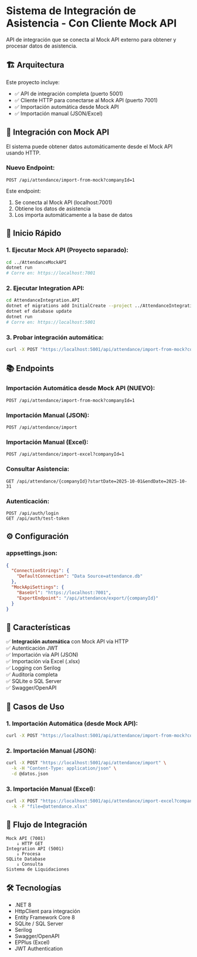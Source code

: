 # Sistema de Integración de Asistencia - Con Cliente Mock API

API de integración que se conecta al Mock API externo para obtener y procesar datos de asistencia.

## 🏗️ Arquitectura

Este proyecto incluye:
- ✅ API de integración completa (puerto 5001)
- ✅ Cliente HTTP para conectarse al Mock API (puerto 7001)
- ✅ Importación automática desde Mock API
- ✅ Importación manual (JSON/Excel)

## 🔗 Integración con Mock API

El sistema puede obtener datos automáticamente desde el Mock API usando HTTP.

### Nuevo Endpoint:
```
POST /api/attendance/import-from-mock?companyId=1
```

Este endpoint:
1. Se conecta al Mock API (localhost:7001)
2. Obtiene los datos de asistencia
3. Los importa automáticamente a la base de datos

## 🚀 Inicio Rápido

### 1. Ejecutar Mock API (Proyecto separado):
```bash
cd ../AttendanceMockAPI
dotnet run
# Corre en: https://localhost:7001
```

### 2. Ejecutar Integration API:
```bash
cd AttendanceIntegration.API
dotnet ef migrations add InitialCreate --project ../AttendanceIntegration.Infrastructure
dotnet ef database update
dotnet run
# Corre en: https://localhost:5001
```

### 3. Probar integración automática:
```bash
curl -X POST "https://localhost:5001/api/attendance/import-from-mock?companyId=1" -k
```

## 📚 Endpoints

### Importación Automática desde Mock API (NUEVO):
```
POST /api/attendance/import-from-mock?companyId=1
```

### Importación Manual (JSON):
```
POST /api/attendance/import
```

### Importación Manual (Excel):
```
POST /api/attendance/import-excel?companyId=1
```

### Consultar Asistencia:
```
GET /api/attendance/{companyId}?startDate=2025-10-01&endDate=2025-10-31
```

### Autenticación:
```
POST /api/auth/login
GET /api/auth/test-token
```

## ⚙️ Configuración

### appsettings.json:

```json
{
  "ConnectionStrings": {
    "DefaultConnection": "Data Source=attendance.db"
  },
  "MockApiSettings": {
    "BaseUrl": "https://localhost:7001",
    "ExportEndpoint": "/api/attendance/export/{companyId}"
  }
}
```

## 🔐 Características

✅ **Integración automática** con Mock API vía HTTP  
✅ Autenticación JWT  
✅ Importación vía API (JSON)  
✅ Importación vía Excel (.xlsx)  
✅ Logging con Serilog  
✅ Auditoría completa  
✅ SQLite o SQL Server  
✅ Swagger/OpenAPI  

## 🧪 Casos de Uso

### 1. Importación Automática (desde Mock API):
```bash
curl -X POST "https://localhost:5001/api/attendance/import-from-mock?companyId=1" -k
```

### 2. Importación Manual (JSON):
```bash
curl -X POST "https://localhost:5001/api/attendance/import" \
  -k -H "Content-Type: application/json" \
  -d @datos.json
```

### 3. Importación Manual (Excel):
```bash
curl -X POST "https://localhost:5001/api/attendance/import-excel?companyId=1" \
  -k -F "file=@attendance.xlsx"
```

## 🎯 Flujo de Integración

```
Mock API (7001)
    ↓ HTTP GET
Integration API (5001)
    ↓ Procesa
SQLite Database
    ↓ Consulta
Sistema de Liquidaciones
```

## 🛠️ Tecnologías

- .NET 8
- HttpClient para integración
- Entity Framework Core 8
- SQLite / SQL Server
- Serilog
- Swagger/OpenAPI
- EPPlus (Excel)
- JWT Authentication
